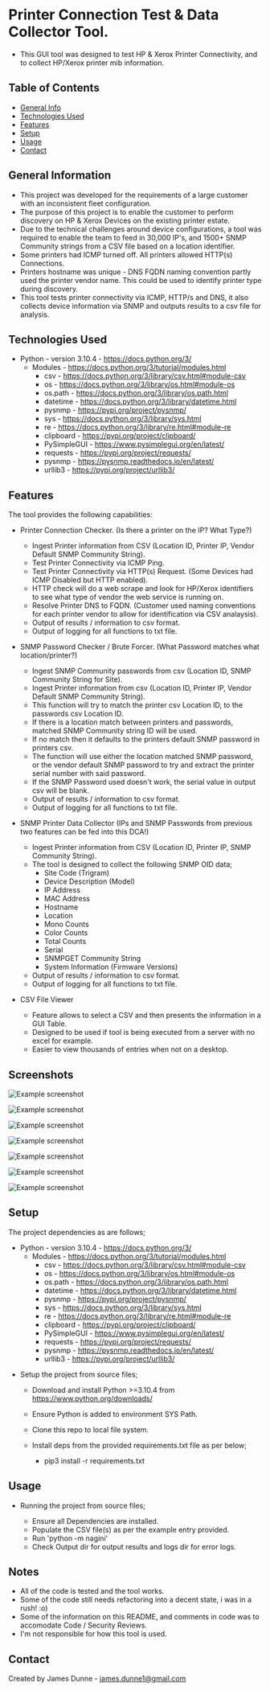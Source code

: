 # Printer Connection Test & Data Collector Tool.

 - This GUI tool was designed to test HP & Xerox Printer Connectivity, and to collect HP/Xerox printer mib information.

## Table of Contents
* [General Info](#general-information)
* [Technologies Used](#technologies-used)
* [Features](#features)
* [Setup](#setup)
* [Usage](#usage)
* [Contact](#contact)

## General Information
- This project was developed for the requirements of a large customer with an inconsistent fleet configuration.
- The purpose of this project is to enable the customer to perform discovery on HP & Xerox Devices on the existing printer estate.
- Due to the technical challenges around device configurations, a tool was required to enable the team to feed in 30,000 IP's, and 1500+ SNMP Community strings from a CSV file based on a location identifier. 
- Some printers had ICMP turned off. All printers allowed HTTP(s) Connections. 
- Printers hostname was unique - DNS FQDN naming convention partly used the printer vendor name. This could be used to identify printer type during discovery.
- This tool tests printer connectivity via ICMP, HTTP/s and DNS, it also collects device information via SNMP and outputs results to a csv file for analysis.

## Technologies Used
- Python - version 3.10.4 - https://docs.python.org/3/
    - Modules - https://docs.python.org/3/tutorial/modules.html
        - csv - https://docs.python.org/3/library/csv.html#module-csv
        - os - https://docs.python.org/3/library/os.html#module-os
        - os.path - https://docs.python.org/3/library/os.path.html
        - datetime - https://docs.python.org/3/library/datetime.html
        - pysnmp - https://pypi.org/project/pysnmp/
        - sys -  https://docs.python.org/3/library/sys.html
        - re - https://docs.python.org/3/library/re.html#module-re
        - clipboard - https://pypi.org/project/clipboard/
        - PySimpleGUI - https://www.pysimplegui.org/en/latest/
        - requests - https://pypi.org/project/requests/
        - pysnmp - https://pysnmp.readthedocs.io/en/latest/
        - urllib3 - https://pypi.org/project/urllib3/

## Features

The tool provides the following capabilities:

* Printer Connection Checker. (Is there a printer on the IP? What Type?)
  - Ingest Printer information from CSV (Location ID, Printer IP, Vendor Default SNMP Community String). 
  - Test Printer Connectivity via ICMP Ping.
  - Test Printer Connectivity via HTTP(s) Request. (Some Devices had ICMP Disabled but HTTP enabled).
  - HTTP check will do a web scrape and look for HP/Xerox identifiers to see what type of vendor the web service is running on. 
  - Resolve Printer DNS to FQDN. (Customer used naming conventions for each printer vendor to allow for identification via CSV analaysis). 
  - Output of results / information to csv format.
  - Output of logging for all functions to txt file.

* SNMP Password Checker / Brute Forcer. (What Password matches what location/printer?)
  - Ingest SNMP Community passwords from csv (Location ID, SNMP Community String for Site).
  - Ingest Printer information from csv (Location ID, Printer IP, Vendor Default SNMP Community String). 
  - This function will try to match the printer csv Location ID, to the passwords csv Location ID. 
  - If there is a location match between printers and passwords, matched SNMP Community string ID will be used.
  - If no match then it defaults to the printers default SNMP password in printers csv.
  - The function will use either the location matched SNMP password, or the vendor default SNMP password to try and extract the printer serial number with said password.
  - If the SNMP Password used doesn't work, the serial value in output csv will be blank. 
  - Output of results / information to csv format.
  - Output of logging for all functions to txt file.

* SNMP Printer Data Collector (IPs and SNMP Passwords from previous two features can be fed into this DCA!)
  - Ingest Printer information from CSV (Location ID, Printer IP, SNMP Community String).
  - The tool is designed to collect the following SNMP OID data;
    - Site Code (Trigram)
    - Device Description (Model)
    - IP Address
    - MAC Address
    - Hostname
    - Location
    - Mono Counts
    - Color Counts
    - Total Counts
    - Serial
    - SNMPGET Community String
    - System Information (Firmware Versions)
  - Output of results / information to csv format.
  - Output of logging for all functions to txt file.

* CSV File Viewer
  - Feature allows to select a CSV and then presents the information in a GUI Table. 
  - Designed to be used if tool is being executed from a server with no excel for example.
  - Easier to view thousands of entries when not on a desktop. 
 
## Screenshots
![Example screenshot](./screenshots/Nagini-SS-01.png)

![Example screenshot](./screenshots/Nagini-SS-02.png)

![Example screenshot](./screenshots/Nagini-SS-03.png)

![Example screenshot](./screenshots/Nagini-SS-04.png)

![Example screenshot](./screenshots/Nagini-SS-05.png)

![Example screenshot](./screenshots/Nagini-SS-06.png)

![Example screenshot](./screenshots/Nagini-SS-07.png)

## Setup
The project dependencies as are follows;

- Python - version 3.10.4 - https://docs.python.org/3/
    - Modules - https://docs.python.org/3/tutorial/modules.html
        - csv - https://docs.python.org/3/library/csv.html#module-csv
        - os - https://docs.python.org/3/library/os.html#module-os
        - os.path - https://docs.python.org/3/library/os.path.html
        - datetime - https://docs.python.org/3/library/datetime.html
        - pysnmp - https://pypi.org/project/pysnmp/
        - sys -  https://docs.python.org/3/library/sys.html
        - re - https://docs.python.org/3/library/re.html#module-re
        - clipboard - https://pypi.org/project/clipboard/
        - PySimpleGUI - https://www.pysimplegui.org/en/latest/
        - requests - https://pypi.org/project/requests/
        - pysnmp - https://pysnmp.readthedocs.io/en/latest/
        - urllib3 - https://pypi.org/project/urllib3/

* Setup the project from source files;

    - Download and install Python >=3.10.4 from https://www.python.org/downloads/

    - Ensure Python is added to environment SYS Path.

    - Clone this repo to local file system.

    - Install deps from the provided requirements.txt file as per below;
 
        - pip3 install -r requirements.txt

## Usage

* Running the project from source files;

    - Ensure all Dependencies are installed.
    - Populate the CSV file(s) as per the example entry provided. 
    - Run 'python -m  nagini' 
    - Check Output dir for output results and logs dir for error logs. 

## Notes

   - All of the code is tested and the tool works.
   - Some of the code still needs refactoring into a decent state, i was in a rush! :o)
   - Some of the information on this README, and comments in code was to accomodate Code / Security Reviews.
   - I'm not responsible for how this tool is used. 
    
## Contact
Created by James Dunne - <james.dunne1@gmail.com>